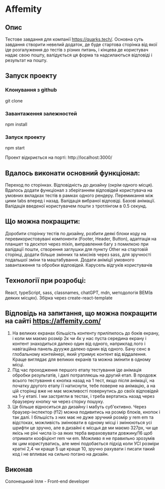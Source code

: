 # Affemity

## Опис

Тестове завдання для компанії https://quarks.tech/. Основна суть завдання створити невелий додаток, де буде стартова сторінка від якої іде розгалуження до тестів з різних питань, і кінцева де користувач надає свою пошту, валідується ця форма та надсилаються відповіді і результат на пошту.

## Запуск проекту

### Клонування з github

git clone

### Завантаження залежностей

npm install

### Запуск проекту

npm start

Проект відкриється на порті: http://localhost:3000/

## Вдалось виконати основний функціонал:

Переход по сторінках. Відповідність до дизайну (окрім одного місця). Вдалось додати функціонал з зберіганням відповідей користувача на умовних вкладках тестів в рамках одного рендеру. Перемикання між цими tabs вперед і назад. Валідація вибраної відповіді. Базові анімації. Валідація введеної користувачем пошти з тротлінгом в 0.5 секунд.

## Що можна покращити:

Доробити сторінку тестів по дизайну, розбити деякі блоки коду на перевикористовувані компоненти (Footer, Header, Button), адаптація на планшет та десктоп через mixin, виправлення багу з помилкою при валідації пошти, створення заглушки для пункту Other на стартовій сторінці, додати більше змінних та міксінів через sass, для зручності подальшої зміни та маштабування. Додати аніміції умовного завантаження та обробки відповідей. Карусель відгуків користувачів

## Технології при розробці:

React, typeScript, sass, classnames, chatGPT, mdn, методологія BEM(в деяких місцях). Збірка через create-react-template

## Відповідь на запитання, що можна покращити на сайті https://affemity.com/

1. На великих екранах більшість контенту приліпилось до боків екрану, і коли ми маємо розмір 2к чи 4к у нас пуста середина екрану і контент знаходиться далеко один від одного, наприклад лого і навігаційна панель дуууже далеко однин від одного. Бачу сенс в глобальному контейнері, який утримує контент від віддалення. Краще виглядає для великих екранів та можна змінити в одному місці.
2. Під час проходження першого етапу тестування іде анімація обробки результатів, і далі потрапляєшь на другий етап. В продовж всього тестування є кнопка назад на 1 тест, якщо після анімації, на початку другого етапу її натиснути, тебе поверне на анімацію, а на цій сторінці вже не має можливості повернутись до своїх відповідей на 1-у етапі. І ми застрягли в тестах, і треба вертатись назад через браузерну кнопку чи через сторку пошуку.
3. Це більше відноситься до дизайну і мабуть суб'єктивно. Через браузер-інспектор (f12) можна подивитись на розмір блоків, кнопок і так далі. І більшість з них має не дуже зручний розмір у rem em та відстоках, можливість змінювати в одному місці і змінюються усі шрифти це зручно, але в дизайні є місцья де ми маємо 327px, чи ще якісь не ріні числа із-за яких терба вираховувати довжину/16 щоб отримати коофіцієнт rem чи em. Можливо я не правильно зрозумів як цим користуватись, але мені подобається підхід коли УСІ розміри кратні 2,4 чи краще 5 ще краще 10, зручно рахувати і писати такий код і не впливає на сильно погано на дизайн.

## Виконав

Солонецький Ілля - Front-end developer
